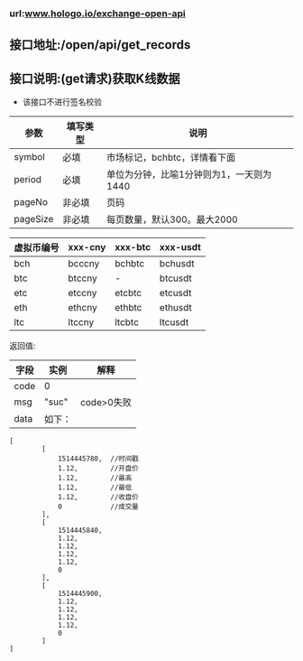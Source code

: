 ### url:www.hologo.io/exchange-open-api## 接口地址:/open/api/get_records## 接口说明:(get请求)获取K线数据* 该接口不进行签名校验|参数|	填写类型|	说明||------------|--------|-----------------------------||symbol|	必填|	市场标记，bchbtc，详情看下面||period|	必填|	单位为分钟，比喻1分钟则为1，一天则为1440||pageNo|	非必填|	页码||pageSize|	非必填|	 每页数量，默认300。最大2000||虚拟币编号|xxx-cny|xxx-btc|xxx-usdt||------------|-----------|----------|----------||bch|	bcccny|	bchbtc|	bchusdt||btc|	btccny|	-|	btcusdt||etc|	etccny|	etcbtc|	etcusdt||eth|	ethcny|	ethbtc|	ethusdt||ltc|	ltccny|	ltcbtc|	ltcusdt|返回值:|字段|	实例|	解释||------------|-----------|----------------||code|	0|	 |msg|	"suc"|	code>0失败||data|	如下：|```[        [            1514445780,  //时间戳            1.12,        //开盘价            1.12,        //最高            1.12,        //最低            1.12,        //收盘价            0            //成交量        ],        [            1514445840,            1.12,            1.12,            1.12,            1.12,            0        ],        [            1514445900,            1.12,            1.12,            1.12,            1.12,            0        ]]```